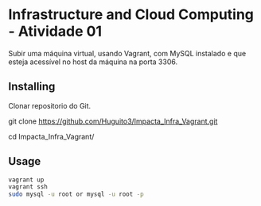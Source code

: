 # Infrastructure and Cloud Computing - Atividade 01 

Subir uma máquina virtual, usando Vagrant, com MySQL instalado e que esteja acessível no host da máquina na porta 3306.  

## Installing

Clonar repositorio do Git.

git clone https://github.com/Huguito3/Impacta_Infra_Vagrant.git

cd Impacta_Infra_Vagrant/

## Usage

```bash
vagrant up
vagrant ssh
sudo mysql -u root or mysql -u root -p

```
